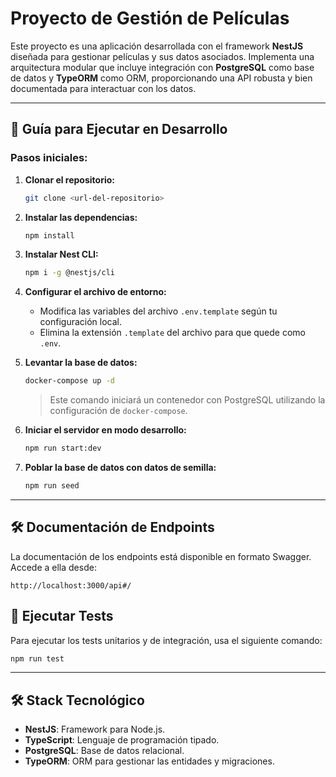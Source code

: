 # Proyecto de Gestión de Películas
Este proyecto es una aplicación desarrollada con el framework **NestJS** diseñada para gestionar películas y sus datos asociados. Implementa una arquitectura modular que incluye integración con **PostgreSQL** como base de datos y **TypeORM** como ORM, proporcionando una API robusta y bien documentada para interactuar con los datos.

---

## 🚀 Guía para Ejecutar en Desarrollo

### Pasos iniciales:

1. **Clonar el repositorio:**
   ```bash
   git clone <url-del-repositorio>
   ```

2. **Instalar las dependencias:**
   ```bash
   npm install
   ```

3. **Instalar Nest CLI:**
   ```bash
   npm i -g @nestjs/cli
   ```

4. **Configurar el archivo de entorno:**
   - Modifica las variables del archivo `.env.template` según tu configuración local.
   - Elimina la extensión `.template` del archivo para que quede como `.env`.

5. **Levantar la base de datos:**
   ```bash
   docker-compose up -d
   ```
   > Este comando iniciará un contenedor con PostgreSQL utilizando la configuración de `docker-compose`.

6. **Iniciar el servidor en modo desarrollo:**
   ```bash
   npm run start:dev
   ```

7. **Poblar la base de datos con datos de semilla:**
   ```bash
   npm run seed
   ```

---

## 🛠️ Documentación de Endpoints

La documentación de los endpoints está disponible en formato Swagger. Accede a ella desde:
```
http://localhost:3000/api#/
```

## 🧪 Ejecutar Tests

Para ejecutar los tests unitarios y de integración, usa el siguiente comando:
```bash
npm run test
```

---

## 🛠️ Stack Tecnológico

- **NestJS**: Framework para Node.js.
- **TypeScript**: Lenguaje de programación tipado.
- **PostgreSQL**: Base de datos relacional.
- **TypeORM**: ORM para gestionar las entidades y migraciones.